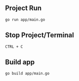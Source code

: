 ## Project Run
```bash
go run app/main.go
```

## Stop Project/Terminal
```bash
CTRL + C
```

## Build app
```bash
go build app/main.go
```
